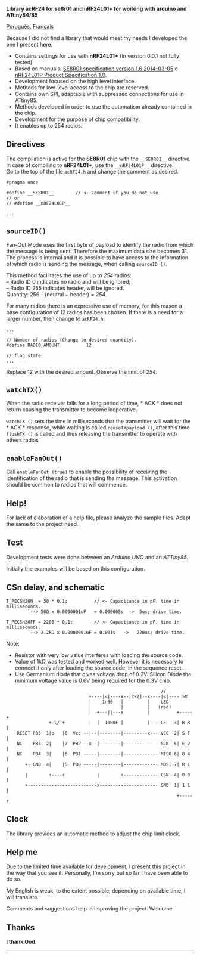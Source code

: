 
**Library acRF24 for se8r01 and nRF24L01+ for working with arduino and ATtiny84/85**

[Poruguês](README_pt-br.md), [Français](README_fr.md)

Because I did not find a library that would meet my needs I developed the one I present here.
* Contains settings for use with **nRF24L01+** (in version 0.0.1 not fully tested).
* Based on manuals:
[SE8R01 specification version 1.6 2014-03-05](http://community.atmel.com/sites/default/files/forum_attachments/SE8R01_DataSheet_v1%20-%20副本.pdf)
 e [nRF24L01P Product Specification 1.0](https://www.nordicsemi.com/eng/content/download/2726/34069/file/nRF24L01P_Product_Specification_1_0.pdf).
* Development focused on the high level interface.
* Methods for low-level access to the chip are reserved.
* Contains own SPI, adaptable with suppressed connections for use in ATtiny85.
* Methods developed in order to use the automatism already contained in the chip.
* Development for the purpose of chip compatibility.
* It enables up to 254 radios.

Directives
------------
  The compilation is active for the **SE8R01** chip with the `__SE8R01__` directive.    
  In case of compiling to **nRF24L01+**, use the `__nRF24L01P__` directive.    
  Go to the top of the file `acRF24.h` and change the comment as desired.

```
#pragma once

#define __SE8R01__        // <- Comment if you do not use
// or
// #define __nRF24L01P__

...

```

`sourceID()`
------------
  Fan-Out Mode uses the first byte of payload to identify the radio from which
  the message is being sent. Therefore the maximum data size becomes 31. The
  process is internal and it is possible to have access to the information of
  which radio is sending the message, when calling `sourceID ()`.
  
  This method facilitates the use of up to *254* radios:    
  – Radio ID 0 indicates no radio and will be ignored;    
  – Radio ID 255 indicates header, will be ignored.    
  Quantity: 256 - (neutral + header) = *254*.
  
  For many radios there is an expressive use of memory, for this reason a base
  configuration of 12 radios has been chosen. If there is a need for a larger
  number, then change to `acRF24.h`:

```
...

// Number of radios (Change to desired quantity).
#define RADIO_AMOUNT          12

// flag state
...
```
  Replace 12 with the desired amount. Observe the limit of *254*.


`watchTX()`
------------
  When the radio receiver falls for a long period of time, * ACK * does not
  return causing the transmitter to become inoperative.
  
  `watchTX ()` sets the time in milliseconds that the transmitter will wait
  for the * ACK * response, while waiting is called `reuseTXpayload ()`, after
  this time `flushTX ()` is called and thus releasing the transmitter to
  operate with others radios


`enableFanOut()`
------------
  Call `enableFanOut (true)` to enable the possibility of receiving the
  identification of the radio that is sending the message. This activation
  should be common to radios that will commence.


Help!
------------
  For lack of elaboration of a help file, please analyze the sample files.
  Adapt the same to the project need.


Test
------------
  Development tests were done between an *Arduino UNO* and an *ATTiny85*.
  
  Initially the examples will be based on this configuration.


CSn delay, and schematic
------------
```  
T_PECSN2ON  = 50 * 0.1;          // <- Capacitance in pF, time in milliseconds.
        `--> 50Ω x 0.0000001uF   = 0.000005s  ->  5us; drive time.

T_PECSN2OFF = 2200 * 0.1;        // <- Capacitance in pF, time in milliseconds.
        `--> 2.2kΩ x 0.0000001uF = 0.001s   ->   220us; drive time.
```  
  Note: 
  * Resistor with very low value interferes with loading the source code.
  * Value of 1kΩ was tested and worked well. However it is necessary to connect
    it only after loading the source code, in the sequence reset.
  * Use Germanium diode that gives voltage drop of 0.2V. Silicon Diode the
    minimum voltage value is 0.6V being required for the 0.3V chip.
```  
                                                          //
                               +----|<|----x--[2k2]--x----|<|---- 5V 
                               |    1n60   |         |    LED
                               |           |         |   (red)
                               |  +---||---x         |          +-----+
                +-\/-+         |  |  100nF |         |--- CE   3| R R |
    RESET PB5  1|o   |8  Vcc --|--|--------|---------x--- VCC  2| S F |
    NC    PB3  2|    |7  PB2 --x--|--------|------------- SCK  5| E 2 |
    NC    PB4  3|    |6  PB1 -----|--------|------------- MISO 6| 8 4 |
       +- GND  4|    |5  PB0 -----|--------|------------- MOSI 7| R L |
       |        +----+            |        +------------- CSN  4| 0 0 |
       +--------------------------x---------------------- GND  1| 1 1 |
                                                                +-----+

```


Clock
------------
 The library provides an automatic method to adjust the chip limit clock.


Help me
------------
  Due to the limited time available for development, I present this project in the
  way that you see it. Personally, I'm sorry but so far I have been able to do so.
  
  My English is weak, to the extent possible, depending on available time, I will
  translate.
  
  Comments and suggestions help in improving the project. Welcome.


Thanks
------------
  **I thank God.**
  
------------

